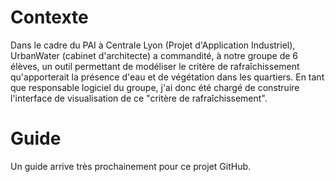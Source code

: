 # Contexte
Dans le cadre du PAI à Centrale Lyon (Projet d'Application Industriel), UrbanWater (cabinet d'architecte) a commandité, à notre groupe de 6 élèves, un outil permettant de modéliser le critère de rafraîchissement qu'apporterait la présence d'eau et de végétation dans les quartiers. 
En tant que responsable logiciel du groupe, j'ai donc été chargé de construire l'interface de visualisation de ce "critère de rafraîchissement".

# Guide
Un guide arrive très prochainement pour ce projet GitHub.
